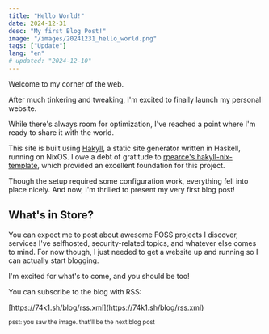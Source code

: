 ```yaml
---
title: "Hello World!"
date: 2024-12-31
desc: "My first Blog Post!"
image: "/images/20241231_hello_world.png"
tags: ["Update"]
lang: "en"
# updated: "2024-12-10"
---
```


Welcome to my corner of the web.

After much tinkering and tweaking, I'm excited to finally launch <span class="accent2">my personal website</span>.

While there's always room for optimization, I've reached a point where I'm ready to share it with the world.

This site is built using [Hakyll](https://jaspervdj.be/hakyll/), a static site generator written in Haskell, running on <span class="accent1">NixOS</span>. I owe a debt of gratitude to [rpearce's hakyll-nix-template](https://github.com/rpearce/hakyll-nix-template), which provided an excellent foundation for this project.

Though the setup required some configuration work, everything fell into place nicely. And now, I'm thrilled to present my <span class="accent2">very first</span> blog post!

## What's in Store?

You can expect me to post about <span class="accent1">awesome FOSS projects</span> I discover, <span class="accent1">services</span> I've selfhosted, <span class="accent1">security-related</span> topics, and whatever else comes to mind. For now though, I just needed to get a website up and running so I can actually start blogging.

I'm <span class="accent2">excited</span> for what's to come, and you should be too!

You can subscribe to the blog with RSS:

[https://74k1.sh/blog/rss.xml](https://74k1.sh/blog/rss.xml)

<small>psst: you saw the image. that'll be the next blog post</small>
